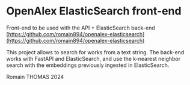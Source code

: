 # OpenAlex ElasticSearch front-end

Front-end to be used with the API + ElasticSearch back-end [https://github.com/romain894/openalex-elasticsearch](https://github.com/romain894/openalex-elasticsearch)

This project allows to search for works from a text string.
The back-end works with FastAPI and ElasticSearch, and use the k-nearest neighbor search with the embeddings previously ingested in ElasticSearch.

Romain THOMAS 2024

